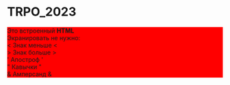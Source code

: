 # TRPO_2023
<p style="background-color:red;">
  Это встроенный <b>HTML</b> <br/>
    Экранировать не нужно:<br/>
      < Знак меньше &lt; <br/>
      > Знак больше &gt; <br/>
      ' Апостроф &#039; <br/>
      " Кавычки &quot; <br/>
      & Амперсанд &amp; <br/>
</p>
